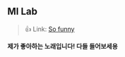 ## MI Lab
> :+1: Link: [So funny][googlelink]

[googlelink]: https://youtu.be/NhAkBNI4-14?si=vtCFFhN9JWhOxgzI

**제가 좋아하는 노래입니다! 다들 들어보세용**
